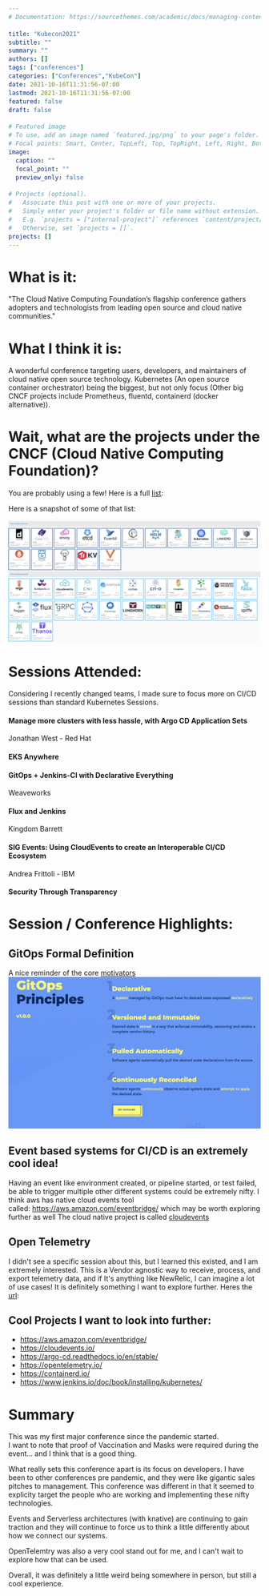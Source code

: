 ```yaml
---
# Documentation: https://sourcethemes.com/academic/docs/managing-content/

title: "Kubecon2021"
subtitle: ""
summary: ""
authors: []
tags: ["conferences"]
categories: ["Conferences","KubeCon"]
date: 2021-10-16T11:31:56-07:00
lastmod: 2021-10-16T11:31:56-07:00
featured: false
draft: false

# Featured image
# To use, add an image named `featured.jpg/png` to your page's folder.
# Focal points: Smart, Center, TopLeft, Top, TopRight, Left, Right, BottomLeft, Bottom, BottomRight.
image:
  caption: ""
  focal_point: ""
  preview_only: false

# Projects (optional).
#   Associate this post with one or more of your projects.
#   Simply enter your project's folder or file name without extension.
#   E.g. `projects = ["internal-project"]` references `content/project/deep-learning/index.md`.
#   Otherwise, set `projects = []`.
projects: []
---
```


# What is it:
"The Cloud Native Computing Foundation’s flagship conference gathers adopters and technologists from leading open source and cloud native communities."

# What I think it is:
A wonderful conference targeting users, developers, and maintainers of cloud native open source technology. Kubernetes (An open source container orchestrator) being the biggest, but not only focus (Other big CNCF projects include Prometheus, fluentd, containerd (docker alternative)).

# Wait, what are the projects under the CNCF (Cloud Native Computing Foundation)?
You are probably using a few! Here is a full [list](https://landscape.cncf.io/?project=hosted):

Here is a snapshot of some of that list:

![CNCF](cncf.png)


# Sessions Attended:
Considering I recently changed teams, I made sure to focus more on CI/CD sessions than standard Kubernetes Sessions.

#### Manage more clusters with less hassle, with Argo CD Application Sets
Jonathan West - Red Hat

#### EKS Anywhere

#### GitOps + Jenkins-CI with Declarative Everything
Weaveworks

#### Flux and Jenkins 
Kingdom Barrett

#### SIG Events: Using CloudEvents to create an Interoperable CI/CD Ecosystem
Andrea Frittoli - IBM

#### Security Through Transparency


# Session / Conference  Highlights:

## GitOps Formal Definition
A nice reminder of the core [motivators](https://opengitops.dev/#principles)
![gitops](gitops.png)

## Event based systems for CI/CD is an extremely cool idea!
Having an event like environment created, or pipeline started, or test failed, be able to trigger multiple other different systems could be extremely nifty.
I think aws has native cloud events tool called: https://aws.amazon.com/eventbridge/ which may be worth exploring further as well
The cloud native project is called [cloudevents](https://cloudevents.io/)

## Open Telemetry
I didn't see a specific session about this, but I learned this existed, and I am extremely interested. 
This is a Vendor agnostic way to receive, process, and export telemetry data, and if It's anything like NewRelic, I can imagine a lot of use cases!
It is definitely something I want to explore further.
Heres the [url](https://opentelemetry.io/): 

## Cool Projects I want to look into further:
- https://aws.amazon.com/eventbridge/
- https://cloudevents.io/
- https://argo-cd.readthedocs.io/en/stable/
- https://opentelemetry.io/
- https://containerd.io/
- https://www.jenkins.io/doc/book/installing/kubernetes/

# Summary

This was my first major conference since the pandemic started.  
I want to note that proof of Vaccination and Masks were required during the event... and I think that is a good thing.

What really sets this conference apart is its focus on developers.
I have been to other conferences pre pandemic, and they were like gigantic sales pitches to management.
This conference was different in that it seemed to explicity target the people who are working and implementing these nifty technologies.

Events and Serverless architectures (with knative) are continuing to gain traction and they will continue to force us to think a little differently about how we connect our systems.

OpenTelemtry was also a very cool stand out for me, and I can't wait to explore how that can be used.

Overall, it was definitely a little weird being somewhere in person, but still a cool experience.







